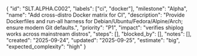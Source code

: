 {
  "id": "SLT.ALPHA.C002",
  "labels": ["ci", "docker"],
  "milestone": "Alpha",
  "name": "Add cross-distro Docker matrix for CI",
  "description": "Provide Dockerfiles and run-all harness for Debian/Ubuntu/Fedora/Alpine/Arch; ensure modern Git defaults.",
  "priority": "P1",
  "impact": "verifies shiplog works across mainstream distros",
  "steps": [],
  "blocked_by": [],
  "notes": [],
  "created": "2025-09-24",
  "updated": "2025-09-25",
  "estimate": "big",
  "expected_complexity": "high"
}

